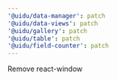 ```yaml
---
'@uidu/data-manager': patch
'@uidu/data-views': patch
'@uidu/gallery': patch
'@uidu/table': patch
'@uidu/field-counter': patch
---
```


Remove react-window
